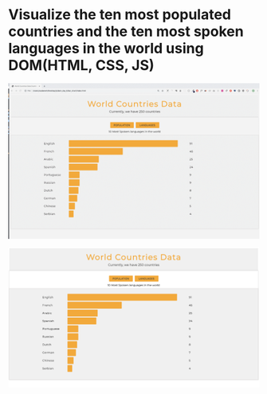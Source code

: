 # Visualize the ten most populated countries and the ten most spoken languages in the world using DOM(HTML, CSS, JS)

![world-countries-data](https://github.com/Asabeneh/30-Days-Of-JavaScript/raw/master/images/projects/dom_min_project_bar_graph_day_5.1.gif)

![world-countries-languages](https://github.com/Asabeneh/30-Days-Of-JavaScript/raw/master/images/projects/dom_min_project_bar_graph_day_5.1.png)


<html>
<head>
<title></title>
<style>
    #chart {
  display: flex;
  justify-content: space-between;
}

</style>
<script>
     // Data for the most populated countries
const countriesData = [
  { name: 'China', population: 1439323776 },
  { name: 'India', population: 1380004385 },
  { name: 'United States', population: 331002651 },
  { name: 'Indonesia', population: 273523615 },
  { name: 'Pakistan', population: 220892340 },
  { name: 'Brazil', population: 212559417 },
  { name: 'Nigeria', population: 206139589 },
  { name: 'Bangladesh', population: 164689383 },
  { name: 'Russia', population: 145934462 },
  { name: 'Mexico', population: 128932753 }
];


</script>
</head>
<body>
   <div id="chart"></div>
</body>
</html>
   